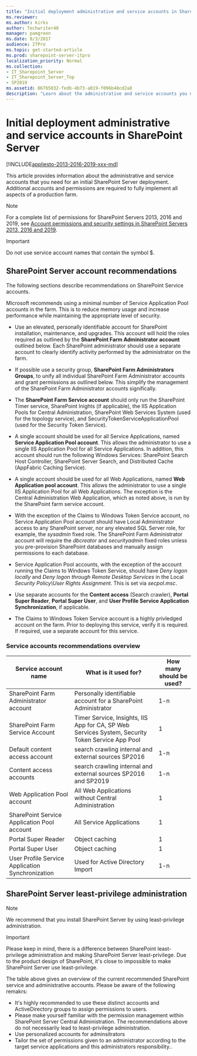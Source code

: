```yaml
---
title: "Initial deployment administrative and service accounts in SharePoint Server"
ms.reviewer: 
ms.author: kirks
author: Techwriter40
manager: pamgreen
ms.date: 8/3/2017
audience: ITPro
ms.topic: get-started-article
ms.prod: sharepoint-server-itpro
localization_priority: Normal
ms.collection:
- IT_Sharepoint_Server
- IT_Sharepoint_Server_Top
- SP2019
ms.assetid: 06765032-fedb-4b73-a019-f096b48cd2a8
description: "Learn about the administrative and service accounts you need to initially install SharePoint Server."
---
```


# Initial deployment administrative and service accounts in SharePoint Server

[!INCLUDE[appliesto-2013-2016-2019-xxx-md](../includes/appliesto-2013-2016-2019-xxx-md.md)] 
  
This article provides information about the administrative and service accounts that you need for an initial SharePoint Server deployment. Additional accounts and permissions are required to fully implement all aspects of a production farm.
  
> [!NOTE]
> For a complete list of permissions for SharePoint Servers 2013, 2016 and 2019, see [Account permissions and security settings in SharePoint Servers 2013, 2016 and 2019](account-permissions-and-security-settings-in-sharepoint-server.md).
  
> [!IMPORTANT]
> Do not use service account names that contain the symbol $. 

## SharePoint Server account recommendations
<a name="Section2"> </a>

The following sections describe recommendations on SharePoint Service accounts.

Microsoft recommends using a minimal number of Service Application Pool accounts in the farm. This is to reduce memory usage and increase performance while maintaining the appropriate level of security.

- Use an elevated, personally identifiable account for SharePoint installation, maintenance, and upgrades. This account will hold the roles required as outlined by the **SharePoint Farm Administrator account** outlined below. Each SharePoint administrator should use a separate account to clearly identify activity performed by the administrator on the farm.

- If possible use a security group, **SharePoint Farm Administrators Groups**, to unify all individual SharePoint Farm Administrator accounts and grant permissions as outlined below. This simplify the management of the SharePoint Farm Administrator accounts significally.

- The **SharePoint Farm Service account** should only run the SharePoint Timer service, SharePoint Inights (if applicable), the IIS Application Pools for Central Administration, SharePoint Web Services System (used for the topology service), and SecurityTokenServiceApplicationPool (used for the Security Token Service).

- A single account should be used for all Service Applications, named **Service Application Pool account**. This allows the administrator to use a single IIS Application Pool for all Service Applications. In addition, this account should run the following Windows Services: SharePoint Search Host Controller, SharePoint Server Search, and Distributed Cache (AppFabric Caching Service).

- A single account should be used for all Web Applications, named **Web Application pool account**. This allows the administrator to use a single IIS Application Pool for all Web Applications. The exception is the Central Administration Web Application, which as noted above, is run by the SharePoint farm service account.

- With the exception of the Claims to Windows Token Service account, no Service Application Pool account should have Local Administrator access to any SharePoint server, nor any elevated SQL Server role, for example, the *sysadmin* fixed role. The SharePoint Farm Administrator account will require the *dbcreator* and *securityadmin* fixed roles unless you pre-provision SharePoint databases and manually assign permissions to each database.

- Service Application Pool accounts, with the exception of the account running the Claims to Windows Token Service, should have *Deny logon locally* and *Deny logon through Remote Desktop Services* in the Local *Security Policy\User Rights Assignment*. This is set via *secpol.msc*.

- Use separate accounts for the **Content access** (Search crawler), **Portal Super Reader**, **Portal Super User**, and **User Profile Service Application Synchronization**, if applicable.

- The Claims to Windows Token Service account is a highly privledged account on the farm. Prior to deploying this service, verify it is required. If required, use a separate account for this service.

### Service accounts recommendations overview

Service account name|What is it used for?|How many should be used?
----|----|----
SharePoint Farm Administrator account|Personally identifiable account for a SharePoint Administrator|1-n
SharePoint Farm Service Account| Timer Service, Insights, IIS App for CA, SP Web Services System, Security Token Service App Pool|1
Default content access account|search crawling internal and external sources SP2016|1-n
Content access accounts|search crawling internal and external sources SP2016 and SP2019|1-n
Web Application Pool account|All Web Applications without Central Administration|1
SharePoint Service Application Pool account|All Service Applications|1
Portal Super Reader|Object caching|1
Portal Super User|Object caching|1
User Profile Service Application Synchronization|Used for Active Directory Import|1-n

## SharePoint Server least-privilege administration

> [!NOTE]
> We recommend that you install SharePoint Server by using least-privilege administration. 

> [!IMPORTANT]
> Please keep in mind, there is a difference between SharePoint least-privilege administration and making SharePoint Server least-privilege. Due to the product design of SharePoint, it's close to impossible to make SharePoint Server use least-privilege.

The table above gives an overview of the current recommended SharePoint service and administrative accounts. Please be aware of the following remakrs:
- It's highly recommended to use these distinct accounts and ActiveDirectory groups to assign permissions to users.
- Please make yourself familiar with the permission management within SharePoint Server Central Administration. The recommendations above do not necessarily lead to least-privilege administration.
- Use personalized accounts for adminsitrators
- Tailor the set of permissions given to an administrator according to the target service applications and this administrators responsibility..
